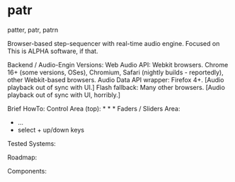 patr
====

patter, patr, patrn


Browser-based step-sequencer with real-time audio engine.  Focused on
This is ALPHA software, if that.


Backend / Audio-Engin Versions:
Web Audio API:  Webkit browsers.  Chrome 16+ (some versions, OSes), Chromium, Safari (nightly builds - reportedly), other Webkit-based browsers.
Audio Data API wrapper:  Firefox 4+.  [Audio playback out of sync with UI.]
Flash fallback:  Many other browsers.  [Audio playback out of sync with UI, horribly.]


Brief HowTo:
Control Area (top):
*
*
*
Faders / Sliders Area:
* ...
* select + up/down keys


Tested Systems:


Roadmap:


Components:

